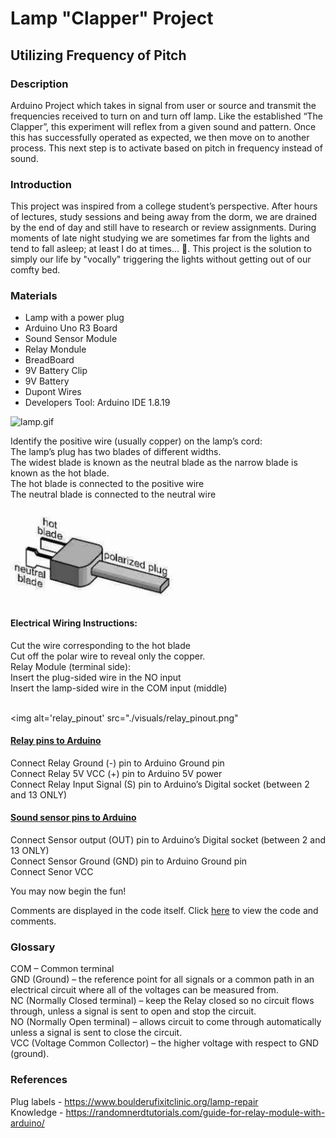 
# Lamp "Clapper" Project

## Utilizing Frequency of Pitch

### Description
Arduino Project which takes in signal from user or source and transmit the frequencies received to turn on and turn off lamp.
Like the established “The Clapper”, this experiment will reflex from a given sound and pattern. Once this has successfully operated as expected, we then move on to another process. This next step is to activate based on pitch in frequency instead of sound.

### Introduction
This project was inspired from a college student’s perspective. After hours of lectures, study sessions and being away from the dorm, we are drained by the end of day and still have to research or review assignments. During moments of late night studying we are sometimes far from the lights and tend to fall asleep; at least I do at times... 👀. This project is the solution to simply our life by "vocally" triggering the lights without getting out of our comfty bed. 

### Materials

- Lamp with a power plug
- Arduino Uno R3 Board 
- Sound Sensor Module 
- Relay Mondule
- BreadBoard
- 9V Battery Clip
- 9V Battery
- Dupont Wires <br/>
- Developers Tool: Arduino IDE 1.8.19

<!--Links and Price for materials-->
<!--Arduino: $26.79
 https://www.amazon.com/dp/B008GRTSV6?psc=1&ref=ppx_yo2ov_dt_b_product_details -->
<!--Sound Sensor Modules: $6.29
  https://www.amazon.com/dp/B00XT0PH10?psc=1&ref=ppx_yo2ov_dt_b_product_details-->
<!--Relay Module: $5.50
 https://www.amazon.com/dp/B00VRUAHLE?psc=1&ref=ppx_yo2ov_dt_b_product_details -->
<!--BreadBoards: $10.99
 https://www.amazon.com/dp/B09YN9PVY2?psc=1&ref=ppx_yo2ov_dt_b_product_details-->
<!--9V Battery Clips: $5.99
 https://www.amazon.com/dp/B01AXIEDX8?psc=1&ref=ppx_yo2ov_dt_b_product_details -->
<!--Dupont Wires: $6.98
 https://www.amazon.com/dp/B01EV70C78?ref=ppx_yo2ov_dt_b_product_details&th=1-->
<!-- -->

[//]: # (This is a comment)

[comment]: <> (comment)

 <img  alt='lamp.gif' src="./visuals/lamp.gif" width="168" height="275"/>
  
Identify the positive wire (usually copper) on the lamp’s cord:  <br/>
The lamp’s plug has two blades of different widths. <br/>
The widest blade is known as the neutral blade as the narrow blade is known as the hot blade.  <br/>
The hot blade is connected to the positive wire  <br/>
The neutral blade is connected to the neutral wire  <br/>

 <img  alt='plug_label' src="./visuals/plug_label.png" width="275" height="152"/>

#### Electrical Wiring Instructions:

Cut the wire corresponding to the hot blade <br/>
Cut off the polar wire  to reveal only the copper. <br/>
Relay Module (terminal side): <br/>
Insert the plug-sided wire in the NO input <br/>
Insert the lamp-sided wire in the COM input (middle) <br/><br/>

<img  alt='relay_pinout' src="./visuals/relay_pinout.png"

#### <ins> Relay pins to Arduino </ins> <br/>
Connect Relay Ground (-) pin to Arduino Ground pin <br/>
Connect Relay 5V VCC  (+) pin to Arduino 5V power <br/>
Connect Relay Input Signal (S) pin to Arduino’s Digital socket (between 2 and 13 ONLY) <br/>

#### <ins> Sound sensor pins to Arduino </ins> <br/>
Connect Sensor output (OUT) pin to Arduino’s Digital socket (between 2 and 13 ONLY) <br/>
Connect Sensor Ground (GND) pin to Arduino Ground pin <br/>
Connect Senor VCC <br/>

You may now begin the fun!

Comments are displayed in the code itself. Click [here](./lamp_clapper.ino) to view the code and comments.

### Glossary

COM – Common terminal <br/>
GND (Ground) – the reference point for all signals or a common path in an electrical circuit where all of the voltages can be measured from. <br/>
NC (Normally Closed terminal)  – keep the Relay closed so no circuit flows through, unless a signal is sent to open and stop the circuit. <br/>
NO (Normally Open terminal) – allows circuit to come through automatically unless a signal is sent to close the circuit. <br/>
VCC (Voltage Common Collector) – the higher voltage with respect to GND (ground). <br/>

### References

Plug labels - https://www.boulderufixitclinic.org/lamp-repair <br/>
Knowledge - https://randomnerdtutorials.com/guide-for-relay-module-with-arduino/


